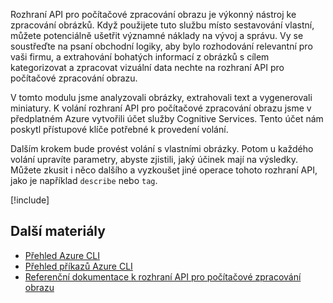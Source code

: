 
Rozhraní API pro počítačové zpracování obrazu je výkonný nástroj ke zpracování obrázků. Když použijete tuto službu místo sestavování vlastní, můžete potenciálně ušetřit významné náklady na vývoj a správu. Vy se soustřeďte na psaní obchodní logiky, aby bylo rozhodování relevantní pro vaši firmu, a extrahování bohatých informací z obrázků s cílem kategorizovat a zpracovat vizuální data nechte na rozhraní API pro počítačové zpracování obrazu.

V tomto modulu jsme analyzovali obrázky, extrahovali text a vygenerovali miniatury. K volání rozhraní API pro počítačové zpracování obrazu jsme v předplatném Azure vytvořili účet služby Cognitive Services. Tento účet nám poskytl přístupové klíče potřebné k provedení volání.

Dalším krokem bude provést volání s vlastními obrázky. Potom u každého volání upravíte parametry, abyste zjistili, jaký účinek mají na výsledky. Můžete zkusit i něco dalšího a vyzkoušet jiné operace tohoto rozhraní API, jako je například `describe` nebo `tag`.

<!-- Cleanup sandbox -->
[!include[](../../../includes/azure-sandbox-cleanup.md)]

## <a name="further-reading"></a>Další materiály

- [Přehled Azure CLI](https://docs.microsoft.com/cli/azure/?view=azure-cli-latest)
- [Přehled příkazů Azure CLI](https://docs.microsoft.com/cli/azure/reference-index?view=azure-cli-latest)
- [Referenční dokumentace k rozhraní API pro počítačové zpracování obrazu](https://westus2.dev.cognitive.microsoft.com/docs/services/56f91f2d778daf23d8ec6739/operations/56f91f2e778daf14a499e1fb/console)